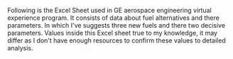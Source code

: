 Following is the Excel Sheet used in GE aerospace engineering virtual experience program.
It consists of data about fuel alternatives and there parameters.
In which I've suggests three new fuels and there two decisive parameters.
Values inside this Excel sheet true to my knowledge, it may differ as I don't have enough resources to confirm these values to detailed analysis.
